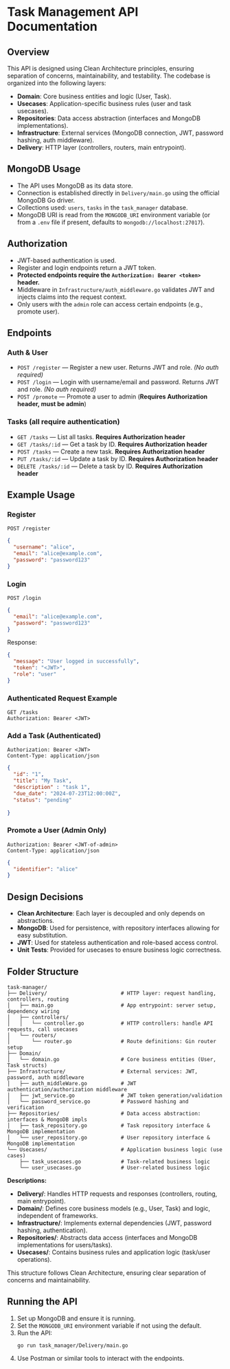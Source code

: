 # Task Management API Documentation

## Overview

This API is designed using Clean Architecture principles, ensuring separation of concerns, maintainability, and testability. The codebase is organized into the following layers:

- **Domain**: Core business entities and logic (User, Task).
- **Usecases**: Application-specific business rules (user and task usecases).
- **Repositories**: Data access abstraction (interfaces and MongoDB implementations).
- **Infrastructure**: External services (MongoDB connection, JWT, password hashing, auth middleware).
- **Delivery**: HTTP layer (controllers, routers, main entrypoint).

## MongoDB Usage

- The API uses MongoDB as its data store.
- Connection is established directly in `Delivery/main.go` using the official MongoDB Go driver.
- Collections used: `users`, `tasks` in the `task_manager` database.
- MongoDB URI is read from the `MONGODB_URI` environment variable (or from a `.env` file if present, defaults to `mongodb://localhost:27017`).

## Authorization

- JWT-based authentication is used.
- Register and login endpoints return a JWT token.
- **Protected endpoints require the `Authorization: Bearer <token>` header.**
- Middleware in `Infrastructure/auth_middleware.go` validates JWT and injects claims into the request context.
- Only users with the `admin` role can access certain endpoints (e.g., promote user).

## Endpoints

### Auth & User

- `POST /register` — Register a new user. Returns JWT and role. _(No auth required)_
- `POST /login` — Login with username/email and password. Returns JWT and role. _(No auth required)_
- `POST /promote` — Promote a user to admin (**Requires Authorization header, must be admin**)

### Tasks (all require authentication)

- `GET /tasks` — List all tasks. **Requires Authorization header**
- `GET /tasks/:id` — Get a task by ID. **Requires Authorization header**
- `POST /tasks` — Create a new task. **Requires Authorization header**
- `PUT /tasks/:id` — Update a task by ID. **Requires Authorization header**
- `DELETE /tasks/:id` — Delete a task by ID. **Requires Authorization header**

## Example Usage

### Register
```POST /register```
```json
{
  "username": "alice",
  "email": "alice@example.com",
  "password": "password123"
}
```

### Login
```POST /login```
```json
{
  "email": "alice@example.com",
  "password": "password123"
}
```

Response:

```json
{
  "message": "User logged in successfully",
  "token": "<JWT>",
  "role": "user"
}
```

### Authenticated Request Example

```
GET /tasks
Authorization: Bearer <JWT>
```

### Add a Task (Authenticated)

``` POST /tasks
Authorization: Bearer <JWT>
Content-Type: application/json
```
```json
{
  "id": "1",
  "title": "My Task",
  "description" : "task 1",
  "due_date": "2024-07-23T12:00:00Z",
  "status": "pending"
 
}
```

### Promote a User (Admin Only)

```POST /promote
Authorization: Bearer <JWT-of-admin>
Content-Type: application/json
```
```json
{
  "identifier": "alice"
}
```

## Design Decisions

- **Clean Architecture**: Each layer is decoupled and only depends on abstractions.
- **MongoDB**: Used for persistence, with repository interfaces allowing for easy substitution.
- **JWT**: Used for stateless authentication and role-based access control.
- **Unit Tests**: Provided for usecases to ensure business logic correctness.

## Folder Structure

```
task-manager/
├── Delivery/                        # HTTP layer: request handling, controllers, routing
│   ├── main.go                      # App entrypoint: server setup, dependency wiring
│   ├── controllers/
│   │   └── controller.go            # HTTP controllers: handle API requests, call usecases
│   └── routers/
│       └── router.go                # Route definitions: Gin router setup
├── Domain/
│   └── domain.go                    # Core business entities (User, Task structs)
├── Infrastructure/                  # External services: JWT, password, auth middleware
│   ├── auth_middleWare.go           # JWT authentication/authorization middleware
│   ├── jwt_service.go               # JWT token generation/validation
│   └── password_service.go          # Password hashing and verification
├── Repositories/                    # Data access abstraction: interfaces & MongoDB impls
│   ├── task_repository.go           # Task repository interface & MongoDB implementation
│   └── user_repository.go           # User repository interface & MongoDB implementation
└── Usecases/                        # Application business logic (use cases)
    ├── task_usecases.go             # Task-related business logic
    └── user_usecases.go             # User-related business logic
```

**Descriptions:**

- **Delivery/**: Handles HTTP requests and responses (controllers, routing, main entrypoint).
- **Domain/**: Defines core business models (e.g., User, Task) and logic, independent of frameworks.
- **Infrastructure/**: Implements external dependencies (JWT, password hashing, authentication).
- **Repositories/**: Abstracts data access (interfaces and MongoDB implementations for users/tasks).
- **Usecases/**: Contains business rules and application logic (task/user operations).

This structure follows Clean Architecture, ensuring clear separation of concerns and maintainability.

## Running the API

1. Set up MongoDB and ensure it is running.
2. Set the `MONGODB_URI` environment variable if not using the default.
3. Run the API:
   ```
   go run task_manager/Delivery/main.go
   ```
4. Use Postman or similar tools to interact with the endpoints.
